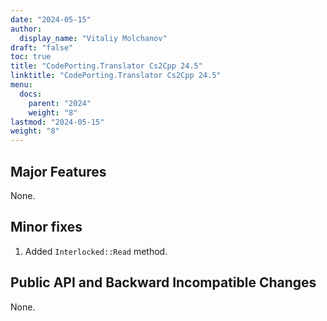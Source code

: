 ```yaml
---
date: "2024-05-15"
author:
  display_name: "Vitaliy Molchanov"
draft: "false"
toc: true
title: "CodePorting.Translator Cs2Cpp 24.5"
linktitle: "CodePorting.Translator Cs2Cpp 24.5"
menu:
  docs:
    parent: "2024"
    weight: "8"
lastmod: "2024-05-15"
weight: "8"
---
```


## Major Features ##

None.

## Minor fixes ##

1. Added `Interlocked::Read` method.

## Public API and Backward Incompatible Changes ##

None.
